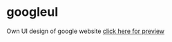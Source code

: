 # googleuI
Own UI design of google website
[click here for preview](https://yuvakiran1808.github.io/googleuI/)